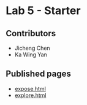 # Lab 5 - Starter
## Contributors
- Jicheng Chen
- Ka Wing Yan
## Published pages
- [expose.html](https://jasonarong.github.io/sp23-cse110-lab5/expose.html)
- [explore.html](https://jasonarong.github.io/sp23-cse110-lab5/explore.html)